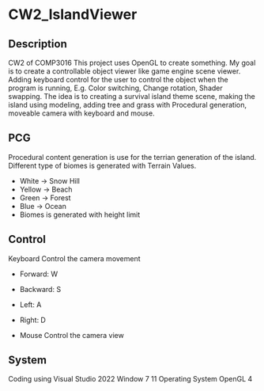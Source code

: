 # CW2_IslandViewer
## Description
  CW2 of COMP3016
  This project uses OpenGL to create something.
  My goal is to create a controllable object viewer like game engine scene viewer.
  Adding keyboard control for the user to control the object when the program is running, E.g. Color switching, Change rotation, Shader swapping.
  The idea is to creating a survival island theme scene, making the island using modeling, adding tree and grass with Procedural generation, moveable camera with keyboard and mouse.

## PCG
Procedural content generation is use for the terrian generation of the island. 
Different type of biomes is generated with Terrain Values. 
* White -> Snow Hill
* Yellow -> Beach
* Green -> Forest
* Blue -> Ocean
* Biomes is generated with height limit


## Control
  Keyboard Control the camera movement
* Forward:  W
* Backward: S
* Left:     A
* Right:    D
  
* Mouse Control the camera view
  
## System
  Coding using Visual Studio 2022
  Window 7 11 Operating System
  OpenGL 4
